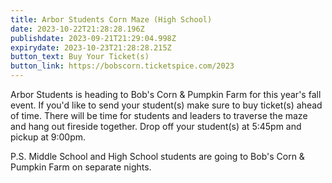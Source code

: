 ```yaml
---
title: Arbor Students Corn Maze (High School)
date: 2023-10-22T21:28:28.196Z
publishdate: 2023-09-21T21:29:04.998Z
expirydate: 2023-10-23T21:28:28.215Z
button_text: Buy Your Ticket(s)
button_link: https://bobscorn.ticketspice.com/2023
---
```

A﻿rbor Students is heading to Bob's Corn & Pumpkin Farm for this year's fall event. If you'd like to send your student(s) make sure to buy ticket(s) ahead of time. There will be time for students and leaders to traverse the maze and hang out fireside together. Drop off your student(s) at 5:45pm and pickup at 9:00pm.

P﻿.S. Middle School and High School students are going to Bob's Corn & Pumpkin Farm on separate nights.